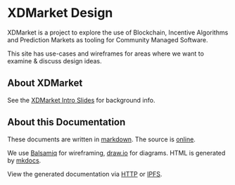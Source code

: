 # XDMarket Design

XDMarket is a project to explore the use of Blockchain, Incentive
Algorithms and Prediction Markets as tooling for Community Managed Software.  

This site has use-cases and wireframes for areas where we want to
examine & discuss design ideas.

## About XDMarket

See the [XDMarket Intro Slides][deck] for background info.

## About this Documentation

These documents are written in [markdown][md].  The source is [online][src]. 

We use [Balsamiq][bal] for wireframing, [draw.io][draw] for diagrams. HTML is generated by [mkdocs][mkd].  

View the generated documentation via [HTTP][http] or [IPFS](meta/ipfs).

[deck]: https://docs.google.com/presentation/d/19ykpjbNOn2W_DXdFCgUqVUjrLkNRIIkdLD3F1UW6J-k/edit#slide=id.p
[src]:  https://github.com/mvscorg/mozdm-design
[http]: https://mvscorg.github.io/mozdm-design
[draw]: https://draw.io
[md]:   http://daringfireball.net/projects/markdown/syntax
[bal]:  https://balsamiq.com/
[mkd]:  http://www.mkdocs.org/
